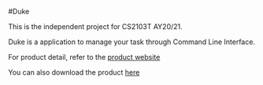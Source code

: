 #Duke

This is the independent project for CS2103T AY20/21.

Duke is a application to manage your task through Command Line Interface.

For product detail, refer to the [product website](https://lingy12.github.io/ip/) 

You can also download the product [here](https://github.com/Lingy12/ip/releases)
